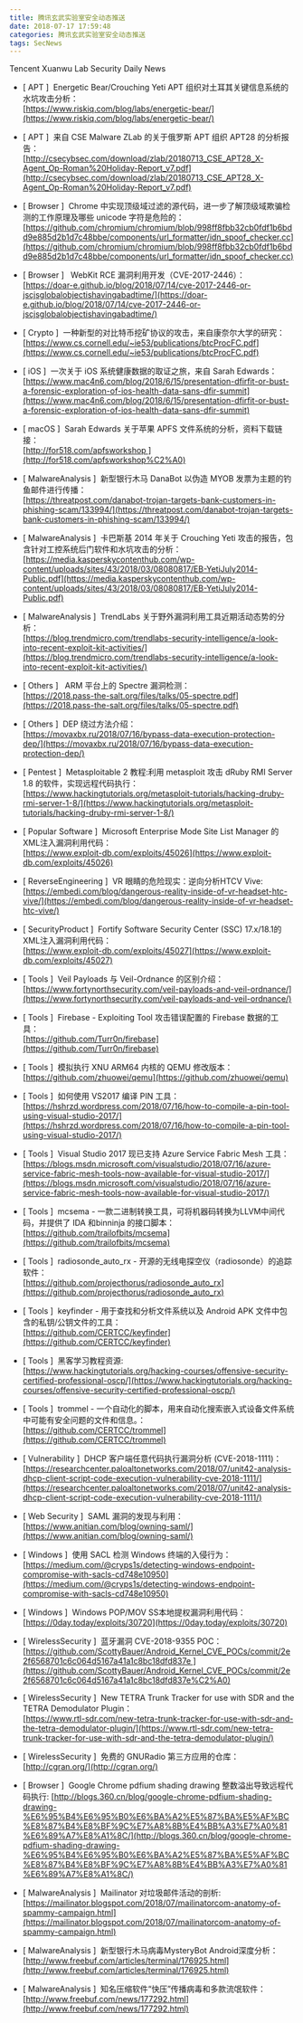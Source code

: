```yaml
---
title: 腾讯玄武实验室安全动态推送
date: 2018-07-17 17:59:48
categories: 腾讯玄武实验室安全动态推送
tags: SecNews
---
```


Tencent Xuanwu Lab Security Daily News  
* [ APT ]  Energetic Bear/Crouching Yeti APT 组织对土耳其关键信息系统的水坑攻击分析：   
[https://www.riskiq.com/blog/labs/energetic-bear/](https://www.riskiq.com/blog/labs/energetic-bear/)  

* [ APT ]  来自 CSE Malware ZLab 的关于俄罗斯 APT 组织 APT28 的分析报告：   
[http://csecybsec.com/download/zlab/20180713_CSE_APT28_X-Agent_Op-Roman%20Holiday-Report_v7.pdf](http://csecybsec.com/download/zlab/20180713_CSE_APT28_X-Agent_Op-Roman%20Holiday-Report_v7.pdf)  

* [ Browser ]  Chrome 中实现顶级域过滤的源代码，进一步了解顶级域欺骗检测的工作原理及哪些 unicode 字符是危险的：   
[https://github.com/chromium/chromium/blob/998ff8fbb32cb0fdf1b6bdd9e885d2b1d7c48bbe/components/url_formatter/idn_spoof_checker.cc](https://github.com/chromium/chromium/blob/998ff8fbb32cb0fdf1b6bdd9e885d2b1d7c48bbe/components/url_formatter/idn_spoof_checker.cc)  

* [ Browser ]   WebKit RCE 漏洞利用开发（CVE-2017-2446）：   
[https://doar-e.github.io/blog/2018/07/14/cve-2017-2446-or-jscjsglobalobjectishavingabadtime/](https://doar-e.github.io/blog/2018/07/14/cve-2017-2446-or-jscjsglobalobjectishavingabadtime/)  

* [ Crypto ]  一种新型的对比特币挖矿协议的攻击，来自康奈尔大学的研究：    
[https://www.cs.cornell.edu/~ie53/publications/btcProcFC.pdf](https://www.cs.cornell.edu/~ie53/publications/btcProcFC.pdf)  

* [ iOS ]  一次关于 iOS 系统健康数据的取证之旅，来自 Sarah Edwards：   
[https://www.mac4n6.com/blog/2018/6/15/presentation-dfirfit-or-bust-a-forensic-exploration-of-ios-health-data-sans-dfir-summit](https://www.mac4n6.com/blog/2018/6/15/presentation-dfirfit-or-bust-a-forensic-exploration-of-ios-health-data-sans-dfir-summit)  

* [ macOS ]  Sarah Edwards 关于苹果 APFS 文件系统的分析，资料下载链接：  
[http://for518.com/apfsworkshop ](http://for518.com/apfsworkshop%C2%A0)  

* [ MalwareAnalysis ]  新型银行木马 DanaBot 以伪造 MYOB 发票为主题的钓鱼邮件进行传播：   
[https://threatpost.com/danabot-trojan-targets-bank-customers-in-phishing-scam/133994/](https://threatpost.com/danabot-trojan-targets-bank-customers-in-phishing-scam/133994/)  

* [ MalwareAnalysis ]  卡巴斯基 2014 年关于 Crouching Yeti 攻击的报告，包含针对工控系统后门软件和水坑攻击的分析：   
[https://media.kasperskycontenthub.com/wp-content/uploads/sites/43/2018/03/08080817/EB-YetiJuly2014-Public.pdf](https://media.kasperskycontenthub.com/wp-content/uploads/sites/43/2018/03/08080817/EB-YetiJuly2014-Public.pdf)  

* [ MalwareAnalysis ]  TrendLabs 关于野外漏洞利用工具近期活动态势的分析：   
[https://blog.trendmicro.com/trendlabs-security-intelligence/a-look-into-recent-exploit-kit-activities/](https://blog.trendmicro.com/trendlabs-security-intelligence/a-look-into-recent-exploit-kit-activities/)  

* [ Others ]   ARM 平台上的 Spectre 漏洞检测：   
[https://2018.pass-the-salt.org/files/talks/05-spectre.pdf](https://2018.pass-the-salt.org/files/talks/05-spectre.pdf)  

* [ Others ]  DEP 绕过方法介绍：   
[https://movaxbx.ru/2018/07/16/bypass-data-execution-protection-dep/](https://movaxbx.ru/2018/07/16/bypass-data-execution-protection-dep/)  

* [ Pentest ]  Metasploitable 2 教程:利用 metasploit 攻击 dRuby RMI Server 1.8 的软件，实现远程代码执行：   
[https://www.hackingtutorials.org/metasploit-tutorials/hacking-druby-rmi-server-1-8/](https://www.hackingtutorials.org/metasploit-tutorials/hacking-druby-rmi-server-1-8/)  

* [ Popular Software ]  Microsoft Enterprise Mode Site List Manager 的XML注入漏洞利用代码：    
[https://www.exploit-db.com/exploits/45026](https://www.exploit-db.com/exploits/45026)  

* [ ReverseEngineering ]  VR 眼睛的危险现实：逆向分析HTCV Vive:   
[https://embedi.com/blog/dangerous-reality-inside-of-vr-headset-htc-vive/](https://embedi.com/blog/dangerous-reality-inside-of-vr-headset-htc-vive/)  

* [ SecurityProduct ]  Fortify Software Security Center (SSC) 17.x/18.1的XML注入漏洞利用代码：     
[https://www.exploit-db.com/exploits/45027](https://www.exploit-db.com/exploits/45027)  

* [ Tools ]  Veil Payloads 与 Veil-Ordnance 的区别介绍：   
[https://www.fortynorthsecurity.com/veil-payloads-and-veil-ordnance/](https://www.fortynorthsecurity.com/veil-payloads-and-veil-ordnance/)  

* [ Tools ]  Firebase - Exploiting Tool 攻击错误配置的 Firebase 数据的工具：   
[https://github.com/Turr0n/firebase](https://github.com/Turr0n/firebase)  

* [ Tools ]  模拟执行 XNU ARM64 内核的 QEMU 修改版本：   
[https://github.com/zhuowei/qemu](https://github.com/zhuowei/qemu)  

* [ Tools ]  如何使用 VS2017 编译 PIN 工具：   
[https://hshrzd.wordpress.com/2018/07/16/how-to-compile-a-pin-tool-using-visual-studio-2017/](https://hshrzd.wordpress.com/2018/07/16/how-to-compile-a-pin-tool-using-visual-studio-2017/)  

* [ Tools ]  Visual Studio 2017 现已支持 Azure Service Fabric Mesh 工具：   
[https://blogs.msdn.microsoft.com/visualstudio/2018/07/16/azure-service-fabric-mesh-tools-now-available-for-visual-studio-2017/](https://blogs.msdn.microsoft.com/visualstudio/2018/07/16/azure-service-fabric-mesh-tools-now-available-for-visual-studio-2017/)  

* [ Tools ]  mcsema - 一款二进制转换工具，可将机器码转换为LLVM中间代码，并提供了 IDA 和binninja 的接口脚本：   
[https://github.com/trailofbits/mcsema](https://github.com/trailofbits/mcsema)  

* [ Tools ]  radiosonde_auto_rx - 开源的无线电探空仪（radiosonde）的追踪软件：   
[https://github.com/projecthorus/radiosonde_auto_rx](https://github.com/projecthorus/radiosonde_auto_rx)  

* [ Tools ]  keyfinder - 用于查找和分析文件系统以及 Android APK 文件中包含的私钥/公钥文件的工具：   
[https://github.com/CERTCC/keyfinder](https://github.com/CERTCC/keyfinder)  

* [ Tools ]  黑客学习教程资源:   
[https://www.hackingtutorials.org/hacking-courses/offensive-security-certified-professional-oscp/](https://www.hackingtutorials.org/hacking-courses/offensive-security-certified-professional-oscp/)  

* [ Tools ]  trommel - 一个自动化的脚本，用来自动化搜索嵌入式设备文件系统中可能有安全问题的文件和信息。：   
[https://github.com/CERTCC/trommel](https://github.com/CERTCC/trommel)  

* [ Vulnerability ]  DHCP 客户端任意代码执行漏洞分析 (CVE-2018-1111)：   
[https://researchcenter.paloaltonetworks.com/2018/07/unit42-analysis-dhcp-client-script-code-execution-vulnerability-cve-2018-1111/](https://researchcenter.paloaltonetworks.com/2018/07/unit42-analysis-dhcp-client-script-code-execution-vulnerability-cve-2018-1111/)  

* [ Web Security ]  SAML 漏洞的发现与利用：   
[https://www.anitian.com/blog/owning-saml/](https://www.anitian.com/blog/owning-saml/)  

* [ Windows ]  使用 SACL 检测 Windows 终端的入侵行为：   
[https://medium.com/@cryps1s/detecting-windows-endpoint-compromise-with-sacls-cd748e10950](https://medium.com/@cryps1s/detecting-windows-endpoint-compromise-with-sacls-cd748e10950)  

* [ Windows ]  Windows POP/MOV SS本地提权漏洞利用代码：   
[https://0day.today/exploits/30720](https://0day.today/exploits/30720)  

* [ WirelessSecurity ]  蓝牙漏洞 CVE-2018-9355 POC：   
[https://github.com/ScottyBauer/Android_Kernel_CVE_POCs/commit/2e2f6568701c6c064d5167a41a1c8bc18dfd837e ](https://github.com/ScottyBauer/Android_Kernel_CVE_POCs/commit/2e2f6568701c6c064d5167a41a1c8bc18dfd837e%C2%A0)  

* [ WirelessSecurity ]  New TETRA Trunk Tracker for use with SDR and the TETRA Demodulator Plugin：   
[https://www.rtl-sdr.com/new-tetra-trunk-tracker-for-use-with-sdr-and-the-tetra-demodulator-plugin/](https://www.rtl-sdr.com/new-tetra-trunk-tracker-for-use-with-sdr-and-the-tetra-demodulator-plugin/)  

* [ WirelessSecurity ]  免费的 GNURadio 第三方应用的仓库：   
[http://cgran.org/](http://cgran.org/)  

* [ Browser ]  Google Chrome pdfium shading drawing 整数溢出导致远程代码执行: 
[http://blogs.360.cn/blog/google-chrome-pdfium-shading-drawing-%E6%95%B4%E6%95%B0%E6%BA%A2%E5%87%BA%E5%AF%BC%E8%87%B4%E8%BF%9C%E7%A8%8B%E4%BB%A3%E7%A0%81%E6%89%A7%E8%A1%8C/](http://blogs.360.cn/blog/google-chrome-pdfium-shading-drawing-%E6%95%B4%E6%95%B0%E6%BA%A2%E5%87%BA%E5%AF%BC%E8%87%B4%E8%BF%9C%E7%A8%8B%E4%BB%A3%E7%A0%81%E6%89%A7%E8%A1%8C/)  

* [ MalwareAnalysis ]  Mailinator 对垃圾邮件活动的剖析: 
[https://mailinator.blogspot.com/2018/07/mailinatorcom-anatomy-of-spammy-campaign.html](https://mailinator.blogspot.com/2018/07/mailinatorcom-anatomy-of-spammy-campaign.html)  

* [ MalwareAnalysis ]  新型银行木马病毒MysteryBot Android深度分析： 
[http://www.freebuf.com/articles/terminal/176925.html](http://www.freebuf.com/articles/terminal/176925.html)  

* [ MalwareAnalysis ]  知名压缩软件“快压”传播病毒和多款流氓软件： 
[http://www.freebuf.com/news/177292.html](http://www.freebuf.com/news/177292.html)  

